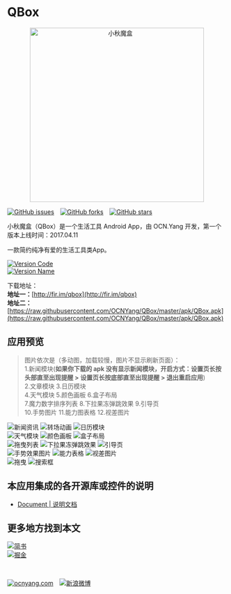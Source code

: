 # QBox  

<div  align="center">
<img src="http://obbu6r1mi.bkt.clouddn.com/qbox/qbox.png" width = "400" alt="小秋魔盒" align=center />
</div>

[![GitHub issues](https://img.shields.io/github/issues/OCNYang/QBox.svg)](https://github.com/OCNYang/QBox/issues)&ensp;&ensp;[![GitHub forks](https://img.shields.io/github/forks/OCNYang/QBox.svg)](https://github.com/OCNYang/QBox/network)&ensp;&ensp;[![GitHub stars](https://img.shields.io/github/stars/OCNYang/QBox.svg)](https://github.com/OCNYang/QBox/stargazers)  

小秋魔盒（QBox）是一个生活工具 Android App，由 OCN.Yang 开发，第一个版本上线时间：2017.04.11  

一款简约纯净有爱的生活工具类App。  

[![Version Code](https://img.shields.io/badge/Version%20Code-4-brightgreen.svg)](https://github.com/OCNYang/QBox)  
[![Version Name](https://img.shields.io/badge/Version%20Name-v1.6%20%E6%AD%A3%E5%BC%8F%E7%89%88-blue.svg)](https://github.com/OCNYang/QBox)  

下载地址：  
**地址一：**[http://fir.im/qbox](http://fir.im/qbox)  
**地址二：**[https://raw.githubusercontent.com/OCNYang/QBox/master/apk/QBox.apk](https://raw.githubusercontent.com/OCNYang/QBox/master/apk/QBox.apk)  

## 应用预览  

> 图片依次是（多动图，加载较慢，图片不显示刷新页面）：  
> 1.新闻模块(**如果你下载的 apk 没有显示新闻模块，开启方式：设置页长按头部直至出现提醒 > 设置页长按底部直至出现提醒 > 退出重启应用**)  
> 2.文章模块 3.日历模块  
> 4.天气模块 5.颜色画板 6.盒子布局    
> 7.魔力数字排序列表 8.下拉果冻弹跳效果 9.引导页  
> 10.手势图片 11.能力图表格 12.视差图片  

![新闻资讯](http://obbu6r1mi.bkt.clouddn.com/qbox/list.png?imageView2/2/w/270/q/95)
![转场动画](http://obbu6r1mi.bkt.clouddn.com/qbox/skipanim.gif?imageView2/2/w/270/q/95)
![日历模块](http://obbu6r1mi.bkt.clouddn.com/qbox/cla.gif?imageView2/2/w/270/q/95)  
![天气模块](http://obbu6r1mi.bkt.clouddn.com/qbox/wealther.gif?imageView2/2/w/270/q/95)
![颜色画板](http://obbu6r1mi.bkt.clouddn.com/qbox/colorpicker.png?imageView2/2/w/270/q/95)
![盒子布局](http://obbu6r1mi.bkt.clouddn.com/qbox/flex.png?imageView2/2/w/270/q/95)  
![拖曳列表](http://obbu6r1mi.bkt.clouddn.com/qbox/recy_headerandfooter.gif?imageView2/2/w/270/q/95)
![下拉果冻弹跳效果](http://obbu6r1mi.bkt.clouddn.com/qbox/shuaxin.gif?imageView2/2/w/270/q/95)
![引导页](http://obbu6r1mi.bkt.clouddn.com/qbox/sliding.gif?imageView2/2/w/270/q/95)  
![手势效果图片](http://obbu6r1mi.bkt.clouddn.com/qbox/PinImageview.gif?imageView2/2/w/270/q/95)
![能力表格](http://obbu6r1mi.bkt.clouddn.com/qbox/mpandroidchart.gif?imageView2/2/w/270/q/95)
![视差图片](http://obbu6r1mi.bkt.clouddn.com/qbox/ken.gif?imageView2/2/w/270/q/95)  
![拖曳](http://obbu6r1mi.bkt.clouddn.com/qbox/recy_yidong.gif?imageView2/2/w/405/q/95)
![搜索框](http://obbu6r1mi.bkt.clouddn.com/qbox/searchLayout.gif?imageView2/2/w/405/q/95)

## 本应用集成的各开源库或控件的说明

* [Document | 说明文档](https://github.com/OCNYang/QBox/wiki)

## 更多地方找到本文   

[![简书](https://img.shields.io/badge/%E7%AE%80%E4%B9%A6-http%3A%2F%2Fwww.jianshu.com%2Fp%2F3442a0b2eee1-blue.svg?style=social)](http://www.jianshu.com/p/3442a0b2eee1)  
[![掘金](https://img.shields.io/badge/%E6%8E%98%E9%87%91-https%3A%2F%2Fjuejin.im%2Fuser%2F593a09f9fe88c2006a0034ea-red.svg?style=social)](https://juejin.im/user/593a09f9fe88c2006a0034ea)  

<br>

[![ocnyang.com](https://img.shields.io/badge/%E6%88%91%E7%9A%84%E5%8D%9A%E5%AE%A2%E7%BD%91%E7%AB%99-www.ocnyang.com-lightgrey.svg?style=flat-square)](http://ocnyang.com/)&ensp;&ensp;[![新浪微博](https://img.shields.io/badge/%E6%96%B0%E6%B5%AA%E5%BE%AE%E5%8D%9A-%E6%AC%A7%E6%AC%A7%E5%BF%83%E5%BF%83-red.svg?style=flat-square)](http://weibo.com/shedoor/)

